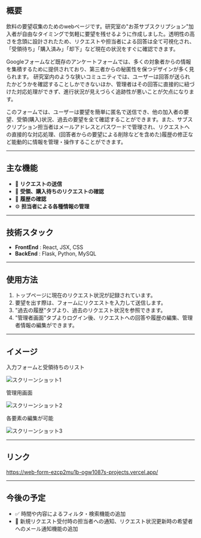 ## 概要

飲料の要望収集のためのwebページです。研究室の"お茶サブスクリプション"加入者が自由なタイミングで気軽に要望を残せるように作成しました。透明性の高さを念頭に設計されたため、リクエストや担当者による回答は全て可視化され、「受領待ち」「購入済み」「却下」など現在の状況をすぐに確認できます。

Googleフォームなど既存のアンケートフォームでは、多くの対象者からの情報を集積するために提供されており、第三者からの秘匿性を保つデザインが多く見られます。
研究室内のような狭いコミュニティでは、ユーザーは回答が送られたかどうかを確認することしかできないほか、管理者はその回答に直接的に紐づけた対応処理ができず、進行状況が見えづらく追跡性が悪いことが欠点になります。

このフォームでは、ユーザーは要望を簡単に匿名で送信でき、他の加入者の要望、受領(購入)状況、過去の要望を全て確認することができます。また、サブスクリプション担当者はメールアドレスとパスワードで管理され、リクエストへの直接的な対応処理、(回答者からの要望による削除などを含めた)履歴の修正など能動的に情報を管理・操作することができます。

---

## 主な機能

- 📝 **リクエストの送信**
- 📱 **受領、購入待ちのリクエストの確認**
- 💾 **履歴の確認**
- ⚙️ **担当者による各種情報の管理**

---

## 技術スタック

- **FrontEnd** : React, JSX, CSS
- **BackEnd** : Flask, Python, MySQL

---

## 使用方法

1. トップページに現在のリクエスト状況が記録されています。
2. 要望を出す際は、フォームにリクエストを入力して送信します。
3. "過去の履歴"タブより、過去のリクエスト状況を参照できます。
4. "管理者画面"タブよりログイン後、リクエストへの回答や履歴の編集、管理者情報の編集ができます。

---

## イメージ

入力フォームと受領待ちのリスト

![スクリーンショット1](../assets/img/form/1.png)

管理用画面

![スクリーンショット2](../assets/img/form/2.png)

各要素の編集が可能

![スクリーンショット3](../assets/img/form/3.png)

---

## リンク
https://web-form-ezcp2mu1b-ogw1087s-projects.vercel.app/

---

## 今後の予定

- ✅ 時間や内容によるフィルタ・検索機能の追加
- 📩 新規リクエスト受付時の担当者への通知、リクエスト状況更新時の希望者へのメール通知機能の追加